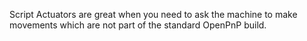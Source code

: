Script Actuators are great when you need to ask the machine to make movements which are not part of the standard OpenPnP build.